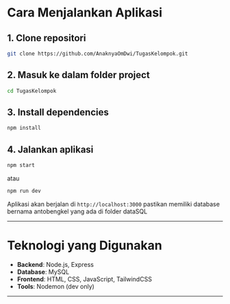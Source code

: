 # Cara Menjalankan Aplikasi

## 1. Clone repositori
```bash
git clone https://github.com/AnaknyaOmDwi/TugasKelompok.git
```

## 2. Masuk ke dalam folder project
```bash
cd TugasKelompok
```

## 3. Install dependencies
```bash
npm install
```

## 4. Jalankan aplikasi
```bash
npm start
```
atau
```bash
npm run dev
```

Aplikasi akan berjalan di `http://localhost:3000`
pastikan memiliki database bernama antobengkel yang ada di folder dataSQL

---

# Teknologi yang Digunakan

- **Backend**: Node.js, Express
- **Database**: MySQL
- **Frontend**: HTML, CSS, JavaScript, TailwindCSS
- **Tools**: Nodemon (dev only)

---
